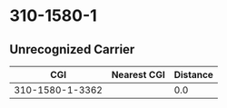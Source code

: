 # 310-1580-1
## Unrecognized Carrier


| CGI | Nearest CGI | Distance |
|-----|-------------|----------|
| 310-1580-1-3362 |  | 0.0 |
